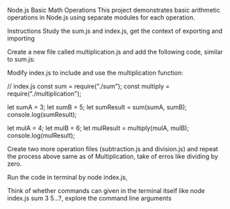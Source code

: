 Node.js Basic Math Operations
This project demonstrates basic arithmetic operations in Node.js using separate modules for each operation.

Instructions
Study the sum.js and index.js, get the context of exporting and importing

Create a new file called multiplication.js and add the following code, similar to sum.js:

Modify index.js to include and use the multiplication function:

// index.js
const sum = require("./sum");
const multiply = require("./multiplication");

let sumA = 3;
let sumB = 5;
let sumResult = sum(sumA, sumB);
console.log(sumResult);

let mulA = 4;
let mulB = 6;
let mulResult = multiply(mulA, mulB);
console.log(mulResult);

Create two more operation files (subtraction.js and division.js) and repeat the process above same as of Multiplication, take of erros like dividing by zero.

Run the code in terminal by node index.js,

Think of whether commands can given in the terminal itself like node index.js sum 3 5...?, explore the command line arguments